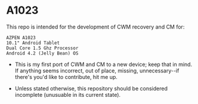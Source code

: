 # A1023

This repo is intended for the development of CWM recovery and CM for:

	AZPEN A1023
	10.1" Android Tablet
	Dual Core 1.5 Ghz Processor
	Android 4.2 (Jelly Bean) OS

* This is my first port of CWM and CM to a new device; keep that in mind.
  If anything seems incorrect, out of place, missing, unnecessary--if there's
  you'd like to contribute, hit me up.

* Unless stated otherwise, this repository should be considered incomplete
  (unusuable in its current state).
